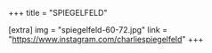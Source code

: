 +++
title = "SPIEGELFELD"

[extra]
img = "spiegelfeld-60-72.jpg"
link = "https://www.instagram.com/charliespiegelfeld"
+++